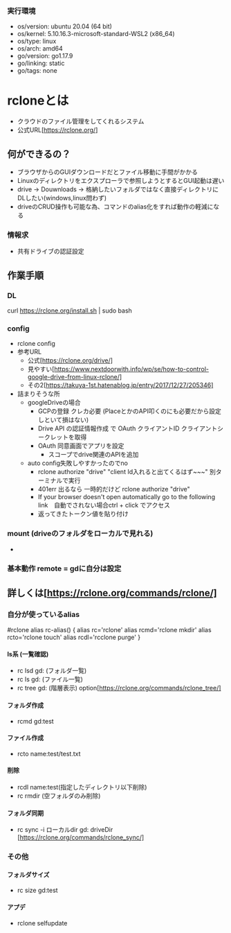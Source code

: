 ### 実行環境
- os/version: ubuntu 20.04 (64 bit)
- os/kernel: 5.10.16.3-microsoft-standard-WSL2 (x86_64)
- os/type: linux
- os/arch: amd64
- go/version: go1.17.9
- go/linking: static
- go/tags: none
# rcloneとは
- クラウドのファイル管理をしてくれるシステム
- 公式URL[https://rclone.org/]

## 何ができるの？
- ブラウザからのGUIダウンロードだとファイル移動に手間がかかる
- Linuxのディレクトリをエクスプローラで参照しようとするとGUI起動は遅い
- drive → Douwnloads → 格納したいフォルダではなく直接ディレクトリにDLしたい(windows,linux問わず)
- driveのCRUD操作も可能な為、コマンドのalias化をすれば動作の軽減になる

### 情報求
- 共有ドライブの認証設定
###
## 作業手順
### DL
curl https://rclone.org/install.sh | sudo bash
### config
  - rclone config
  - 参考URL
    - 公式[https://rclone.org/drive/]
    - 見やすい[https://www.nextdoorwith.info/wp/se/how-to-control-google-drive-from-linux-rclone/]
    - その2[https://takuya-1st.hatenablog.jp/entry/2017/12/27/205346]
  - 詰まりそうな所
    - googleDriveの場合
      - GCPの登録 クレカ必要 (PlaceとかのAPI叩くのにも必要だから設定しといて損はない)
      - Drive API の認証情報作成 で OAuth クライアントID クライアントシークレットを取得
      - OAuth 同意画面でアプリを設定
        - スコープでdrive関連のAPIを追加
    - auto config失敗しやすかったのでno
      - rclone authorize "drive" "client Id入れると出てくるはず~~~" 別ターミナルで実行
      - 401err 出るなら 一時的だけど rclone authorize "drive"
      - If your browser doesn't open automatically go to the following link　自動でされない場合ctrl + click でアクセス
      - 返ってきたトークン値を貼り付け

### mount (driveのフォルダをローカルで見れる)
  -
### 基本動作 remote = gdに自分は設定
## 詳しくは[https://rclone.org/commands/rclone/]

### 自分が使っているalias
#rclone alias
rc-alias()
{
  alias rc='rclone'
  alias rcmd='rclone mkdir'
  alias rcto='rclone touch'
  alias rcdl='rcclone purge'
}
#### ls系 (一覧確認)
  - rc lsd gd: (フォルダ一覧)
  - rc ls gd: (ファイル一覧)
  - rc tree gd: (階層表示) option[https://rclone.org/commands/rclone_tree/]
#### フォルダ作成
  - rcmd gd:test
#### ファイル作成
  - rcto name:test/test.txt
#### 削除
  - rcdl name:test(指定したディレクトリ以下削除)
  - rc rmdir (空フォルダのみ削除)

#### フォルダ同期
  - rc sync -i ローカルdir gd: driveDir [https://rclone.org/commands/rclone_sync/]



### その他
#### フォルダサイズ
  - rc size gd:test

#### アプデ
  - rclone selfupdate
